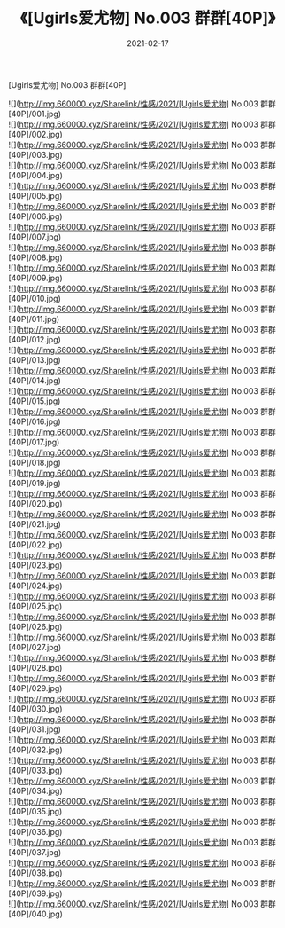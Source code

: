 ﻿---
layout: post
title:  《[Ugirls爱尤物] No.003 群群[40P]》
date:   2021-02-17
img: http://img.660000.xyz/Sharelink/性感/2021/[Ugirls爱尤物] No.003 群群[40P]/000.jpg
categories: [美女, 清纯, 唯美]
---

[Ugirls爱尤物] No.003 群群[40P]

  ![](http://img.660000.xyz/Sharelink/性感/2021/[Ugirls爱尤物] No.003 群群[40P]/001.jpg) <br> ![](http://img.660000.xyz/Sharelink/性感/2021/[Ugirls爱尤物] No.003 群群[40P]/002.jpg) <br> ![](http://img.660000.xyz/Sharelink/性感/2021/[Ugirls爱尤物] No.003 群群[40P]/003.jpg) <br> ![](http://img.660000.xyz/Sharelink/性感/2021/[Ugirls爱尤物] No.003 群群[40P]/004.jpg) <br> ![](http://img.660000.xyz/Sharelink/性感/2021/[Ugirls爱尤物] No.003 群群[40P]/005.jpg) <br> ![](http://img.660000.xyz/Sharelink/性感/2021/[Ugirls爱尤物] No.003 群群[40P]/006.jpg) <br> ![](http://img.660000.xyz/Sharelink/性感/2021/[Ugirls爱尤物] No.003 群群[40P]/007.jpg) <br> ![](http://img.660000.xyz/Sharelink/性感/2021/[Ugirls爱尤物] No.003 群群[40P]/008.jpg) <br> ![](http://img.660000.xyz/Sharelink/性感/2021/[Ugirls爱尤物] No.003 群群[40P]/009.jpg) <br> ![](http://img.660000.xyz/Sharelink/性感/2021/[Ugirls爱尤物] No.003 群群[40P]/010.jpg) <br> ![](http://img.660000.xyz/Sharelink/性感/2021/[Ugirls爱尤物] No.003 群群[40P]/011.jpg) <br> ![](http://img.660000.xyz/Sharelink/性感/2021/[Ugirls爱尤物] No.003 群群[40P]/012.jpg) <br> ![](http://img.660000.xyz/Sharelink/性感/2021/[Ugirls爱尤物] No.003 群群[40P]/013.jpg) <br> ![](http://img.660000.xyz/Sharelink/性感/2021/[Ugirls爱尤物] No.003 群群[40P]/014.jpg) <br> ![](http://img.660000.xyz/Sharelink/性感/2021/[Ugirls爱尤物] No.003 群群[40P]/015.jpg) <br> ![](http://img.660000.xyz/Sharelink/性感/2021/[Ugirls爱尤物] No.003 群群[40P]/016.jpg) <br> ![](http://img.660000.xyz/Sharelink/性感/2021/[Ugirls爱尤物] No.003 群群[40P]/017.jpg) <br> ![](http://img.660000.xyz/Sharelink/性感/2021/[Ugirls爱尤物] No.003 群群[40P]/018.jpg) <br> ![](http://img.660000.xyz/Sharelink/性感/2021/[Ugirls爱尤物] No.003 群群[40P]/019.jpg) <br> ![](http://img.660000.xyz/Sharelink/性感/2021/[Ugirls爱尤物] No.003 群群[40P]/020.jpg) <br> ![](http://img.660000.xyz/Sharelink/性感/2021/[Ugirls爱尤物] No.003 群群[40P]/021.jpg) <br> ![](http://img.660000.xyz/Sharelink/性感/2021/[Ugirls爱尤物] No.003 群群[40P]/022.jpg) <br> ![](http://img.660000.xyz/Sharelink/性感/2021/[Ugirls爱尤物] No.003 群群[40P]/023.jpg) <br> ![](http://img.660000.xyz/Sharelink/性感/2021/[Ugirls爱尤物] No.003 群群[40P]/024.jpg) <br> ![](http://img.660000.xyz/Sharelink/性感/2021/[Ugirls爱尤物] No.003 群群[40P]/025.jpg) <br> ![](http://img.660000.xyz/Sharelink/性感/2021/[Ugirls爱尤物] No.003 群群[40P]/026.jpg) <br> ![](http://img.660000.xyz/Sharelink/性感/2021/[Ugirls爱尤物] No.003 群群[40P]/027.jpg) <br> ![](http://img.660000.xyz/Sharelink/性感/2021/[Ugirls爱尤物] No.003 群群[40P]/028.jpg) <br> ![](http://img.660000.xyz/Sharelink/性感/2021/[Ugirls爱尤物] No.003 群群[40P]/029.jpg) <br> ![](http://img.660000.xyz/Sharelink/性感/2021/[Ugirls爱尤物] No.003 群群[40P]/030.jpg) <br> ![](http://img.660000.xyz/Sharelink/性感/2021/[Ugirls爱尤物] No.003 群群[40P]/031.jpg) <br> ![](http://img.660000.xyz/Sharelink/性感/2021/[Ugirls爱尤物] No.003 群群[40P]/032.jpg) <br> ![](http://img.660000.xyz/Sharelink/性感/2021/[Ugirls爱尤物] No.003 群群[40P]/033.jpg) <br> ![](http://img.660000.xyz/Sharelink/性感/2021/[Ugirls爱尤物] No.003 群群[40P]/034.jpg) <br> ![](http://img.660000.xyz/Sharelink/性感/2021/[Ugirls爱尤物] No.003 群群[40P]/035.jpg) <br> ![](http://img.660000.xyz/Sharelink/性感/2021/[Ugirls爱尤物] No.003 群群[40P]/036.jpg) <br> ![](http://img.660000.xyz/Sharelink/性感/2021/[Ugirls爱尤物] No.003 群群[40P]/037.jpg) <br> ![](http://img.660000.xyz/Sharelink/性感/2021/[Ugirls爱尤物] No.003 群群[40P]/038.jpg) <br> ![](http://img.660000.xyz/Sharelink/性感/2021/[Ugirls爱尤物] No.003 群群[40P]/039.jpg) <br> ![](http://img.660000.xyz/Sharelink/性感/2021/[Ugirls爱尤物] No.003 群群[40P]/040.jpg) <br>
